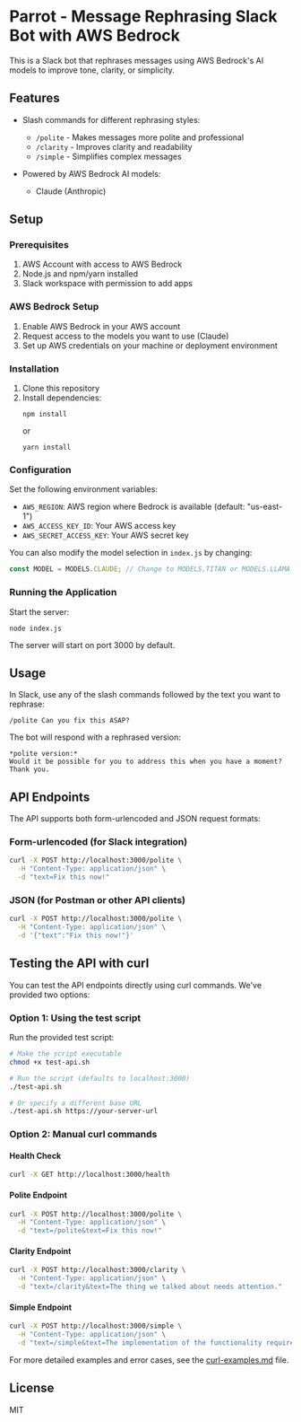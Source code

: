 # Parrot - Message Rephrasing Slack Bot with AWS Bedrock

This is a Slack bot that rephrases messages using AWS Bedrock's AI models to improve tone, clarity, or simplicity.

## Features

- Slash commands for different rephrasing styles:

  - `/polite` - Makes messages more polite and professional
  - `/clarity` - Improves clarity and readability
  - `/simple` - Simplifies complex messages

- Powered by AWS Bedrock AI models:
  - Claude (Anthropic)

## Setup

### Prerequisites

1. AWS Account with access to AWS Bedrock
2. Node.js and npm/yarn installed
3. Slack workspace with permission to add apps

### AWS Bedrock Setup

1. Enable AWS Bedrock in your AWS account
2. Request access to the models you want to use (Claude)
3. Set up AWS credentials on your machine or deployment environment

### Installation

1. Clone this repository
2. Install dependencies:
   ```
   npm install
   ```
   or
   ```
   yarn install
   ```

### Configuration

Set the following environment variables:

- `AWS_REGION`: AWS region where Bedrock is available (default: "us-east-1")
- `AWS_ACCESS_KEY_ID`: Your AWS access key
- `AWS_SECRET_ACCESS_KEY`: Your AWS secret key

You can also modify the model selection in `index.js` by changing:

```javascript
const MODEL = MODELS.CLAUDE; // Change to MODELS.TITAN or MODELS.LLAMA
```

### Running the Application

Start the server:

```
node index.js
```

The server will start on port 3000 by default.

## Usage

In Slack, use any of the slash commands followed by the text you want to rephrase:

```
/polite Can you fix this ASAP?
```

The bot will respond with a rephrased version:

```
*polite version:*
Would it be possible for you to address this when you have a moment? Thank you.
```

## API Endpoints

The API supports both form-urlencoded and JSON request formats:

### Form-urlencoded (for Slack integration)

```bash
curl -X POST http://localhost:3000/polite \
  -H "Content-Type: application/json" \
  -d "text=Fix this now!"
```

### JSON (for Postman or other API clients)

```bash
curl -X POST http://localhost:3000/polite \
  -H "Content-Type: application/json" \
  -d '{"text":"Fix this now!"}'
```

## Testing the API with curl

You can test the API endpoints directly using curl commands. We've provided two options:

### Option 1: Using the test script

Run the provided test script:

```bash
# Make the script executable
chmod +x test-api.sh

# Run the script (defaults to localhost:3000)
./test-api.sh

# Or specify a different base URL
./test-api.sh https://your-server-url
```

### Option 2: Manual curl commands

#### Health Check

```bash
curl -X GET http://localhost:3000/health
```

#### Polite Endpoint

```bash
curl -X POST http://localhost:3000/polite \
  -H "Content-Type: application/json" \
  -d "text=/polite&text=Fix this now!"
```

#### Clarity Endpoint

```bash
curl -X POST http://localhost:3000/clarity \
  -H "Content-Type: application/json" \
  -d "text=/clarity&text=The thing we talked about needs attention."
```

#### Simple Endpoint

```bash
curl -X POST http://localhost:3000/simple \
  -H "Content-Type: application/json" \
  -d "text=/simple&text=The implementation of the functionality requires additional consideration."
```

For more detailed examples and error cases, see the [curl-examples.md](curl-examples.md) file.

## License

MIT
